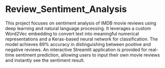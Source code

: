 # Review_Sentiment_Analysis

This project focuses on sentiment analysis of IMDB movie reviews using deep learning and natural language processing. It leverages a custom Word2Vec embedding to convert text into meaningful numerical representations and a Keras-based neural network for classification. The model achieves 89% accuracy in distinguishing between positive and negative reviews. An interactive Streamlit application is provided for real-time sentiment prediction, allowing users to input their own movie reviews and instantly see the sentiment result.
